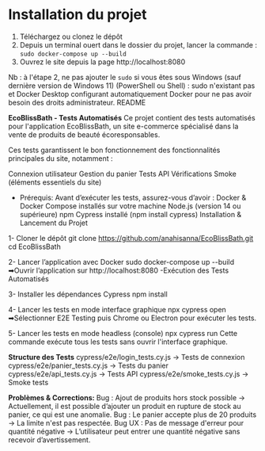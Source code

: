 # Installation du projet
1. Téléchargez ou clonez le dépôt
2. Depuis un terminal ouert dans le dossier du projet, lancer la commande : `sudo docker-compose up --build`
3. Ouvrez le site depuis la page http://localhost:8080 

Nb : à l'étape 2, ne pas ajouter le `sudo` si vous êtes sous Windows (sauf dernière version de Windows 11) (PowerShell ou Shell) : sudo n'existant pas et Docker Desktop configurant automatiquement Docker pour ne pas avoir besoin des droits administrateur.
README

**EcoBlissBath - Tests Automatisés**
Ce projet contient des tests automatisés pour l'application EcoBlissBath, un site e-commerce spécialisé dans la vente de produits de beauté écoresponsables.

Ces tests garantissent le bon fonctionnement des fonctionnalités principales du site, notamment :

Connexion utilisateur
Gestion du panier
Tests API
Vérifications Smoke (éléments essentiels du site)

- Prérequis:
Avant d’exécuter les tests, assurez-vous d’avoir :
Docker & Docker Compose installés sur votre machine
Node.js (version 14 ou supérieure)
npm 
Cypress installé (npm install cypress)
Installation & Lancement du Projet

1- Cloner le dépôt
git clone https://github.com/anahisanna/EcoBlissBath.git
cd EcoBlissBath

2- Lancer l’application avec Docker
sudo docker-compose up --build
➡Ouvrir l’application sur http://localhost:8080
-Exécution des Tests Automatisés

3- Installer les dépendances Cypress
npm install

4- Lancer les tests en mode interface graphique
npx cypress open
➡Sélectionner E2E Testing puis Chrome ou Electron pour exécuter les tests.

5- Lancer les tests en mode headless (console)
npx cypress run
Cette commande exécute tous les tests sans ouvrir l'interface graphique.


**Structure des Tests**
cypress/e2e/login_tests.cy.js → Tests de connexion
cypress/e2e/panier_tests.cy.js → Tests du panier
cypress/e2e/api_tests.cy.js → Tests API
cypress/e2e/smoke_tests.cy.js → Smoke tests

**Problèmes & Corrections:**
Bug : Ajout de produits hors stock possible → Actuellement, il est possible d’ajouter un produit en rupture de stock au panier, ce qui est une anomalie.
Bug : Le panier accepte plus de 20 produits → La limite n'est pas respectée.
Bug UX : Pas de message d'erreur pour quantité négative → L’utilisateur peut entrer une quantité négative sans recevoir d’avertissement.



